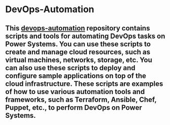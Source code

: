 # DevOps-Automation
## This [devops-automation](https://github.com/Java-Techie-jt/devops-automation) repository contains scripts and tools for automating DevOps tasks on Power Systems. You can use these scripts to create and manage cloud resources, such as virtual machines, networks, storage, etc. You can also use these scripts to deploy and configure sample applications on top of the cloud infrastructure. These scripts are examples of how to use various automation tools and frameworks, such as Terraform, Ansible, Chef, Puppet, etc., to perform DevOps on Power Systems.
